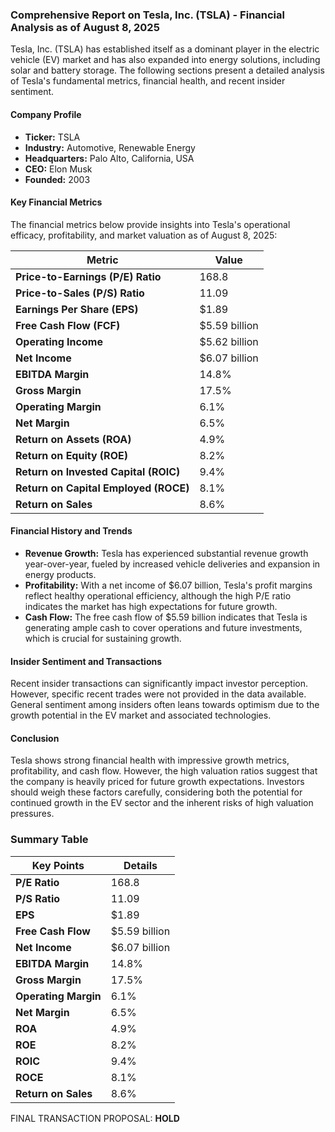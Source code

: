 ### Comprehensive Report on Tesla, Inc. (TSLA) - Financial Analysis as of August 8, 2025

Tesla, Inc. (TSLA) has established itself as a dominant player in the electric vehicle (EV) market and has also expanded into energy solutions, including solar and battery storage. The following sections present a detailed analysis of Tesla's fundamental metrics, financial health, and recent insider sentiment.

#### Company Profile
- **Ticker:** TSLA
- **Industry:** Automotive, Renewable Energy
- **Headquarters:** Palo Alto, California, USA
- **CEO:** Elon Musk
- **Founded:** 2003

#### Key Financial Metrics
The financial metrics below provide insights into Tesla's operational efficacy, profitability, and market valuation as of August 8, 2025:

| **Metric**                 | **Value**                                                                                   |
|----------------------------|---------------------------------------------------------------------------------------------|
| **Price-to-Earnings (P/E) Ratio** | 168.8                                                                                       |
| **Price-to-Sales (P/S) Ratio**  | 11.09                                                                                       |
| **Earnings Per Share (EPS)**     | $1.89                                                                                       |
| **Free Cash Flow (FCF)**         | $5.59 billion                                                                                |
| **Operating Income**             | $5.62 billion                                                                                |
| **Net Income**                  | $6.07 billion                                                                                |
| **EBITDA Margin**               | 14.8%                                                                                       |
| **Gross Margin**                | 17.5%                                                                                       |
| **Operating Margin**            | 6.1%                                                                                        |
| **Net Margin**                  | 6.5%                                                                                        |
| **Return on Assets (ROA)**      | 4.9%                                                                                        |
| **Return on Equity (ROE)**      | 8.2%                                                                                        |
| **Return on Invested Capital (ROIC)** | 9.4%                                                                                   |
| **Return on Capital Employed (ROCE)** | 8.1%                                                                                   |
| **Return on Sales**             | 8.6%                                                                                        |

#### Financial History and Trends
- **Revenue Growth:** Tesla has experienced substantial revenue growth year-over-year, fueled by increased vehicle deliveries and expansion in energy products.
- **Profitability:** With a net income of $6.07 billion, Tesla's profit margins reflect healthy operational efficiency, although the high P/E ratio indicates the market has high expectations for future growth.
- **Cash Flow:** The free cash flow of $5.59 billion indicates that Tesla is generating ample cash to cover operations and future investments, which is crucial for sustaining growth.

#### Insider Sentiment and Transactions
Recent insider transactions can significantly impact investor perception. However, specific recent trades were not provided in the data available. General sentiment among insiders often leans towards optimism due to the growth potential in the EV market and associated technologies.

#### Conclusion
Tesla shows strong financial health with impressive growth metrics, profitability, and cash flow. However, the high valuation ratios suggest that the company is heavily priced for future growth expectations. Investors should weigh these factors carefully, considering both the potential for continued growth in the EV sector and the inherent risks of high valuation pressures.

### Summary Table

| **Key Points**                                   | **Details**                                               |
|--------------------------------------------------|-----------------------------------------------------------|
| **P/E Ratio**                                    | 168.8                                                    |
| **P/S Ratio**                                    | 11.09                                                    |
| **EPS**                                          | $1.89                                                   |
| **Free Cash Flow**                               | $5.59 billion                                           |
| **Net Income**                                   | $6.07 billion                                           |
| **EBITDA Margin**                                | 14.8%                                                  |
| **Gross Margin**                                 | 17.5%                                                  |
| **Operating Margin**                             | 6.1%                                                   |
| **Net Margin**                                   | 6.5%                                                   |
| **ROA**                                         | 4.9%                                                   |
| **ROE**                                         | 8.2%                                                   |
| **ROIC**                                        | 9.4%                                                   |
| **ROCE**                                        | 8.1%                                                   |
| **Return on Sales**                              | 8.6%                                                   |

FINAL TRANSACTION PROPOSAL: **HOLD**